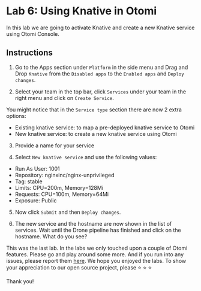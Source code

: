 # Lab 6: Using Knative in Otomi

In this lab we are going to activate Knative and create a new Knative service using Otomi Console.

## Instructions

1. Go to the Apps section under `Platform` in the side menu and Drag and Drop `Knative` from the `Disabled apps` to the `Enabled apps` and `Deploy changes`.

2. Select your team in the top bar, click `Services` under your team in the right menu and click on `Create Service`.

You might notice that in the `Service type` section there are now 2 extra options:

- Existing knative service: to map a pre-deployed knative service to Otomi
- New knative service: to create a new knative service using Otomi

3. Provide a name for your service

4. Select `New knative service` and use the following values:

- Run As User: 1001
- Repository: nginxinc/nginx-unprivileged
- Tag: stable
- Limits: CPU=200m, Memory=128Mi
- Requests: CPU=100m, Memory=64Mi
- Exposure: Public

5. Now click `Submit` and then `Deploy changes`.

6. The new service and the hostname are now shown in the list of services. Wait until the Drone pipeline has finished and click on the hostname. What do you see?

This was the last lab. In the labs we only touched upon a couple of Otomi features. Please go and play around some more. And if you run into any issues, please report them [here](https://github.com/redkubes/otomi-core). We hope you enjoyed the labs. To show your appreciation to our open source project, please ⭐️ ⭐️ ⭐️

Thank you!
